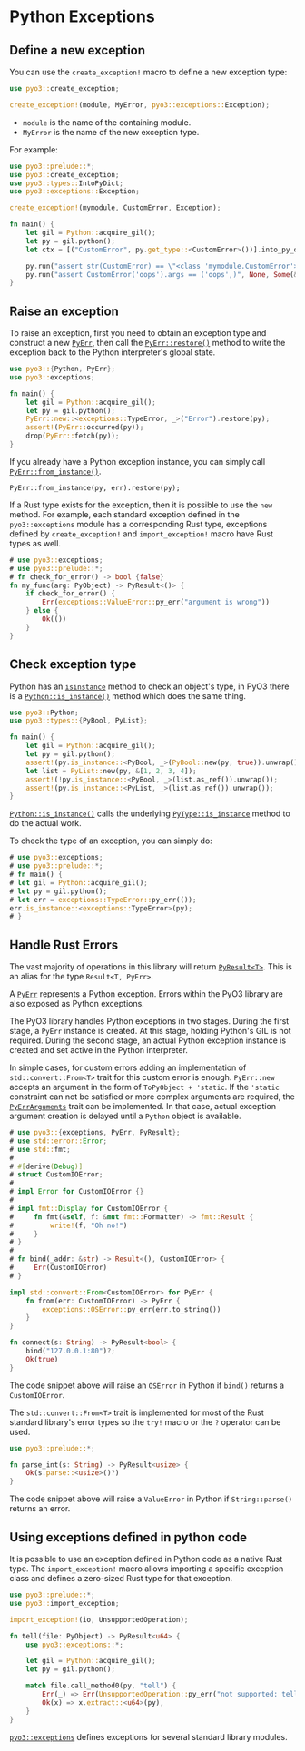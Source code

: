 # Python Exceptions

## Define a new exception

You can use the `create_exception!` macro to define a new exception type:

```rust
use pyo3::create_exception;

create_exception!(module, MyError, pyo3::exceptions::Exception);
```

* `module` is the name of the containing module.
* `MyError` is the name of the new exception type.

For example:

```rust
use pyo3::prelude::*;
use pyo3::create_exception;
use pyo3::types::IntoPyDict;
use pyo3::exceptions::Exception;

create_exception!(mymodule, CustomError, Exception);

fn main() {
    let gil = Python::acquire_gil();
    let py = gil.python();
    let ctx = [("CustomError", py.get_type::<CustomError>())].into_py_dict(py);

    py.run("assert str(CustomError) == \"<class 'mymodule.CustomError'>\"", None, Some(&ctx)).unwrap();
    py.run("assert CustomError('oops').args == ('oops',)", None, Some(&ctx)).unwrap();
}
```

## Raise an exception

To raise an exception, first you need to obtain an exception type and construct a new [`PyErr`](https://docs.rs/pyo3/0.7.0/pyo3/struct.PyErr.html), then call the [`PyErr::restore()`](https://docs.rs/pyo3/0.7.0/pyo3/struct.PyErr.html#method.restore) method to write the exception back to the Python interpreter's global state.

```rust
use pyo3::{Python, PyErr};
use pyo3::exceptions;

fn main() {
    let gil = Python::acquire_gil();
    let py = gil.python();
    PyErr::new::<exceptions::TypeError, _>("Error").restore(py);
    assert!(PyErr::occurred(py));
    drop(PyErr::fetch(py));
}
```

If you already have a Python exception instance, you can simply call [`PyErr::from_instance()`](https://docs.rs/pyo3/0.7.0/pyo3/struct.PyErr.html#method.from_instance).

```rust,ignore
PyErr::from_instance(py, err).restore(py);
```

If a Rust type exists for the exception, then it is possible to use the `new` method.
For example, each standard exception defined in the `pyo3::exceptions` module
has a corresponding Rust type, exceptions defined by `create_exception!` and `import_exception!` macro
have Rust types as well.

```rust
# use pyo3::exceptions;
# use pyo3::prelude::*;
# fn check_for_error() -> bool {false}
fn my_func(arg: PyObject) -> PyResult<()> {
    if check_for_error() {
        Err(exceptions::ValueError::py_err("argument is wrong"))
    } else {
        Ok(())
    }
}
```

## Check exception type

Python has an [`isinstance`](https://docs.python.org/3/library/functions.html#isinstance) method to check an object's type,
in PyO3 there is a [`Python::is_instance()`](https://docs.rs/pyo3/0.7.0/pyo3/struct.Python.html#method.is_instance) method which does the same thing.

```rust
use pyo3::Python;
use pyo3::types::{PyBool, PyList};

fn main() {
    let gil = Python::acquire_gil();
    let py = gil.python();
    assert!(py.is_instance::<PyBool, _>(PyBool::new(py, true)).unwrap());
    let list = PyList::new(py, &[1, 2, 3, 4]);
    assert!(!py.is_instance::<PyBool, _>(list.as_ref()).unwrap());
    assert!(py.is_instance::<PyList, _>(list.as_ref()).unwrap());
}
```

[`Python::is_instance()`](https://docs.rs/pyo3/0.7.0/pyo3/struct.Python.html#method.is_instance) calls the underlying [`PyType::is_instance`](https://docs.rs/pyo3/0.7.0/pyo3/types/struct.PyType.html#method.is_instance) method to do the actual work.

To check the type of an exception, you can simply do:

```rust
# use pyo3::exceptions;
# use pyo3::prelude::*;
# fn main() {
# let gil = Python::acquire_gil();
# let py = gil.python();
# let err = exceptions::TypeError::py_err(());
err.is_instance::<exceptions::TypeError>(py);
# }
```

## Handle Rust Errors

The vast majority of operations in this library will return [`PyResult<T>`](https://docs.rs/pyo3/0.7.0/pyo3/prelude/type.PyResult.html).
This is an alias for the type `Result<T, PyErr>`.

A [`PyErr`](https://docs.rs/pyo3/0.7.0/pyo3/struct.PyErr.html) represents a Python exception.
Errors within the PyO3 library are also exposed as Python exceptions.

The PyO3 library handles Python exceptions in two stages. During the first stage, a `PyErr` instance is
created. At this stage, holding Python's GIL is not required. During the second stage, an actual Python
exception instance is created and set active in the Python interpreter.

In simple cases, for custom errors adding an implementation of `std::convert::From<T>` trait
for this custom error is enough. `PyErr::new` accepts an argument in the form
of `ToPyObject + 'static`. If the `'static` constraint can not be satisfied or
more complex arguments are required, the
[`PyErrArguments`](https://docs.rs/pyo3/0.7.0/pyo3/trait.PyErrArguments.html)
trait can be implemented. In that case, actual exception argument creation is delayed
until a `Python` object is available.

```rust
# use pyo3::{exceptions, PyErr, PyResult};
# use std::error::Error;
# use std::fmt;
#
# #[derive(Debug)]
# struct CustomIOError;
#
# impl Error for CustomIOError {}
#
# impl fmt::Display for CustomIOError {
#     fn fmt(&self, f: &mut fmt::Formatter) -> fmt::Result {
#         write!(f, "Oh no!")
#     }
# }
#
# fn bind(_addr: &str) -> Result<(), CustomIOError> {
#     Err(CustomIOError)
# }

impl std::convert::From<CustomIOError> for PyErr {
    fn from(err: CustomIOError) -> PyErr {
        exceptions::OSError::py_err(err.to_string())
    }
}

fn connect(s: String) -> PyResult<bool> {
    bind("127.0.0.1:80")?;
    Ok(true)
}
```

The code snippet above will raise an `OSError` in Python if `bind()` returns a `CustomIOError`.

The `std::convert::From<T>` trait is implemented for most of the Rust standard library's error
types so the `try!` macro or the `?` operator can be used.

```rust
use pyo3::prelude::*;

fn parse_int(s: String) -> PyResult<usize> {
    Ok(s.parse::<usize>()?)
}
```

The code snippet above will raise a `ValueError` in Python if `String::parse()` returns an error.


## Using exceptions defined in python code

It is possible to use an exception defined in Python code as a native Rust type.
The `import_exception!` macro allows importing a specific exception class and defines a zero-sized Rust type
for that exception.

```rust
use pyo3::prelude::*;
use pyo3::import_exception;

import_exception!(io, UnsupportedOperation);

fn tell(file: PyObject) -> PyResult<u64> {
    use pyo3::exceptions::*;

    let gil = Python::acquire_gil();
    let py = gil.python();

    match file.call_method0(py, "tell") {
        Err(_) => Err(UnsupportedOperation::py_err("not supported: tell")),
        Ok(x) => x.extract::<u64>(py),
    }
}

```

[`pyo3::exceptions`](https://docs.rs/pyo3/0.7.0/pyo3/exceptions/index.html)
defines exceptions for several standard library modules.
